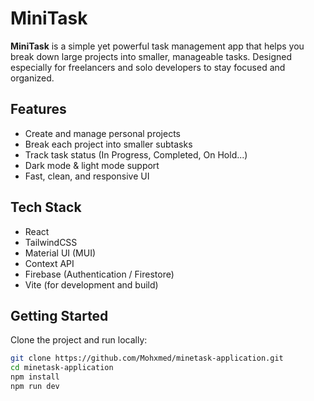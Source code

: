 # MiniTask

**MiniTask** is a simple yet powerful task management app that helps you break down large projects into smaller, manageable tasks. Designed especially for freelancers and solo developers to stay focused and organized.

## Features

- Create and manage personal projects
- Break each project into smaller subtasks
- Track task status (In Progress, Completed, On Hold...)
- Dark mode & light mode support
- Fast, clean, and responsive UI

## Tech Stack

- React
- TailwindCSS
- Material UI (MUI)
- Context API
- Firebase (Authentication / Firestore)
- Vite (for development and build)

## Getting Started

Clone the project and run locally:

```bash
git clone https://github.com/Mohxmed/minetask-application.git
cd minetask-application
npm install
npm run dev
```
